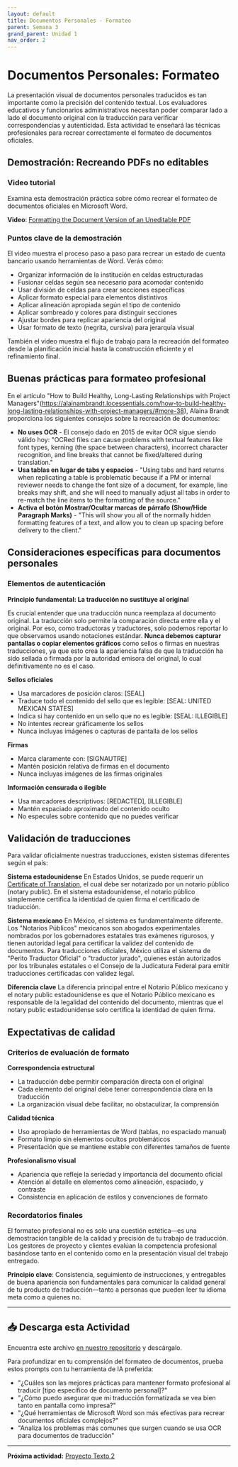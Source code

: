```yaml
---
layout: default
title: Documentos Personales - Formateo
parent: Semana 3
grand_parent: Unidad 1
nav_order: 2
---
```


# Documentos Personales: Formateo

La presentación visual de documentos personales traducidos es tan importante como la precisión del contenido textual. Los evaluadores educativos y funcionarios administrativos necesitan poder comparar lado a lado el documento original con la traducción para verificar correspondencias y autenticidad. Esta actividad te enseñará las técnicas profesionales para recrear correctamente el formateo de documentos oficiales.

## Demostración: Recreando PDFs no editables

### Video tutorial

Examina esta demostración práctica sobre cómo recrear el formateo de documentos oficiales en Microsoft Word.

**Video**: [Formatting the Document Version of an Uneditable PDF](https://youtu.be/f7tYpNnp-Wo)

### Puntos clave de la demostración

El video muestra el proceso paso a paso para recrear un estado de cuenta bancario usando herramientas de Word. Verás cómo:

- Organizar información de la institución en celdas estructuradas
- Fusionar celdas según sea necesario para acomodar contenido
- Usar división de celdas para crear secciones específicas
- Aplicar formato especial para elementos distintivos
- Aplicar alineación apropiada según el tipo de contenido
- Aplicar sombreado y colores para distinguir secciones
- Ajustar bordes para replicar apariencia del original
- Usar formato de texto (negrita, cursiva) para jerarquía visual

También el video muestra el flujo de trabajo para la recreación del formateo desde la planificación inicial hasta la construcción eficiente y el refinamiento final.

## Buenas prácticas para formateo profesional

En el artículo "How to Build Healthy, Long-Lasting Relationships with Project Managers"(https://alainambrandt.locessentials.com/how-to-build-healthy-long-lasting-relationships-with-project-managers/#more-38), Alaina Brandt proporciona los siguientes consejos sobre la recreación de documentos:

- **No uses OCR** - El consejo dado en 2015 de evitar OCR sigue siendo válido hoy: "OCRed files can cause problems with textual features like font types, kerning (the space between characters), incorrect character recognition, and line breaks that cannot be fixed/altered during translation."
- **Usa tablas en lugar de tabs y espacios** - "Using tabs and hard returns when replicating a table is problematic because if a PM or internal reviewer needs to change the font size of a document, for example, line breaks may shift, and she will need to manually adjust all tabs in order to re-match the line items to the formatting of the source."
- **Activa el botón Mostrar/Ocultar marcas de párrafo (Show/Hide Paragraph Marks)** - "This will show you all of the normally hidden formatting features of a text, and allow you to clean up spacing before delivery to the client."

## Consideraciones específicas para documentos personales

### Elementos de autenticación

**Principio fundamental: La traducción no sustituye al original**

Es crucial entender que una traducción nunca reemplaza al documento original. La traducción solo permite la comparación directa entre ella y el original. Por eso, como traductoras y traductores, solo podemos reportar lo que observamos usando notaciones estándar. **Nunca debemos capturar pantallas o copiar elementos gráficos** como sellos o firmas en nuestras traducciones, ya que esto crea la apariencia falsa de que la traducción ha sido sellada o firmada por la autoridad emisora del original, lo cual definitivamente no es el caso.

**Sellos oficiales**
- Usa marcadores de posición claros: [SEAL]
- Traduce todo el contenido del sello que es legible: [SEAL: UNITED MEXICAN STATES]
- Indica si hay contenido en un sello que no es legible: [SEAL: ILLEGIBLE]
- No intentes recrear gráficamente los sellos
- Nunca incluyas imágenes o capturas de pantalla de los sellos

**Firmas**
- Marca claramente con: [SIGNAUTRE]
- Mantén posición relativa de firmas en el documento
- Nunca incluyas imágenes de las firmas originales

**Información censurada o ilegible**
- Usa marcadores descriptivos: [REDACTED], [ILLEGIBLE]
- Mantén espaciado aproximado del contenido oculto
- No especules sobre contenido que no puedes verificar

## Validación de traducciones

Para validar oficialmente nuestras traducciones, existen sistemas diferentes según el país:

**Sistema estadounidense**
En Estados Unidos, se puede requerir un [Certificate of Translation](https://immigrantjustice.org/sites/default/files/Appendix%20J%20-%20Certificates%20of%20Translation%20for%20Foreign%20Affidavits%20and%20Documents.pdf), el cual debe ser notarizado por un notario público (notary public). En el sistema estadounidense, el notario público simplemente certifica la identidad de quien firma el certificado de traducción.

**Sistema mexicano**
En México, el sistema es fundamentalmente diferente. Los "Notarios Públicos" mexicanos son abogados experimentales nombrados por los gobernadores estatales tras exámenes rigurosos, y tienen autoridad legal para certificar la validez del contenido de documentos. Para traducciones oficiales, México utiliza el sistema de "Perito Traductor Oficial" o "traductor jurado", quienes están autorizados por los tribunales estatales o el Consejo de la Judicatura Federal para emitir traducciones certificadas con validez legal.

**Diferencia clave**
La diferencia principal entre el Notario Público mexicano y el notary public estadounidense es que el Notario Público mexicano es responsable de la legalidad del contenido del documento, mientras que el notary public estadounidense solo certifica la identidad de quien firma.

## Expectativas de calidad

### Criterios de evaluación de formato

**Correspondencia estructural**
- La traducción debe permitir comparación directa con el original
- Cada elemento del original debe tener correspondencia clara en la traducción
- La organización visual debe facilitar, no obstaculizar, la comprensión

**Calidad técnica**
- Uso apropiado de herramientas de Word (tablas, no espaciado manual)
- Formato limpio sin elementos ocultos problemáticos
- Presentación que se mantiene estable con diferentes tamaños de fuente

**Profesionalismo visual**
- Apariencia que refleje la seriedad y importancia del documento oficial
- Atención al detalle en elementos como alineación, espaciado, y contraste
- Consistencia en aplicación de estilos y convenciones de formato

### Recordatorios finales

El formateo profesional no es solo una cuestión estética—es una demostración tangible de la calidad y precisión de tu trabajo de traducción. Los gestores de proyecto y clientes evalúan la competencia profesional basándose tanto en el contenido como en la presentación visual del trabajo entregado.

**Principio clave**: Consistencia, seguimiento de instrucciones, y entregables de buena apariencia son fundamentales para comunicar la calidad general de tu producto de traducción—tanto a personas que pueden leer tu idioma meta como a quienes no.

---

## 📥 Descarga esta Actividad

Encuentra este archivo [en nuestro repositorio](https://github.com/alainamb/uic_tr18-trad-inversa-es-en/blob/main/unidad1/semana3/docs-personales-formateo.md) y descárgalo.

Para profundizar en tu comprensión del formateo de documentos, prueba estos prompts con tu herramienta de IA preferida:

- "¿Cuáles son las mejores prácticas para mantener formato profesional al traducir [tipo específico de documento personal]?"
- "¿Cómo puedo asegurar que mi traducción formatizada se vea bien tanto en pantalla como impresa?"
- "¿Qué herramientas de Microsoft Word son más efectivas para recrear documentos oficiales complejos?"
- "Analiza los problemas más comunes que surgen cuando se usa OCR para documentos de traducción"

---

**Próxima actividad:** [Proyecto Texto 2](./proyecto-texto2.md)

